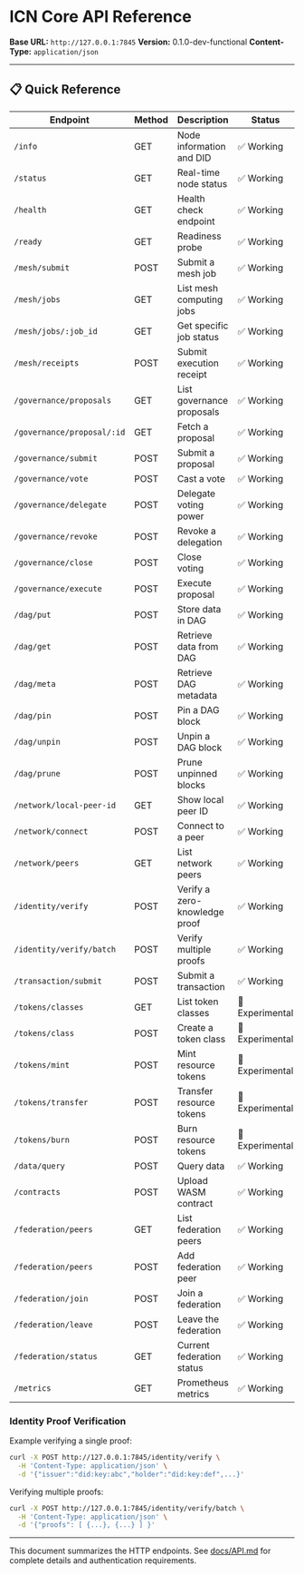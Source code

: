 # ICN Core API Reference

**Base URL:** `http://127.0.0.1:7845`
**Version:** 0.1.0-dev-functional
**Content-Type:** `application/json`

---

## 📋 **Quick Reference**

| Endpoint | Method | Description | Status |
|----------|-------|-------------|--------|
| `/info` | GET | Node information and DID | ✅ Working |
| `/status` | GET | Real-time node status | ✅ Working |
| `/health` | GET | Health check endpoint | ✅ Working |
| `/ready` | GET | Readiness probe | ✅ Working |
| `/mesh/submit` | POST | Submit a mesh job | ✅ Working |
| `/mesh/jobs` | GET | List mesh computing jobs | ✅ Working |
| `/mesh/jobs/:job_id` | GET | Get specific job status | ✅ Working |
| `/mesh/receipts` | POST | Submit execution receipt | ✅ Working |
| `/governance/proposals` | GET | List governance proposals | ✅ Working |
| `/governance/proposal/:id` | GET | Fetch a proposal | ✅ Working |
| `/governance/submit` | POST | Submit a proposal | ✅ Working |
| `/governance/vote` | POST | Cast a vote | ✅ Working |
| `/governance/delegate` | POST | Delegate voting power | ✅ Working |
| `/governance/revoke` | POST | Revoke a delegation | ✅ Working |
| `/governance/close` | POST | Close voting | ✅ Working |
| `/governance/execute` | POST | Execute proposal | ✅ Working |
| `/dag/put` | POST | Store data in DAG | ✅ Working |
| `/dag/get` | POST | Retrieve data from DAG | ✅ Working |
| `/dag/meta` | POST | Retrieve DAG metadata | ✅ Working |
| `/dag/pin` | POST | Pin a DAG block | ✅ Working |
| `/dag/unpin` | POST | Unpin a DAG block | ✅ Working |
| `/dag/prune` | POST | Prune unpinned blocks | ✅ Working |
| `/network/local-peer-id` | GET | Show local peer ID | ✅ Working |
| `/network/connect` | POST | Connect to a peer | ✅ Working |
| `/network/peers` | GET | List network peers | ✅ Working |
| `/identity/verify` | POST | Verify a zero-knowledge proof | ✅ Working |
| `/identity/verify/batch` | POST | Verify multiple proofs | ✅ Working |
| `/transaction/submit` | POST | Submit a transaction | ✅ Working |
| `/tokens/classes` | GET | List token classes | 🚧 Experimental |
| `/tokens/class` | POST | Create a token class | 🚧 Experimental |
| `/tokens/mint` | POST | Mint resource tokens | 🚧 Experimental |
| `/tokens/transfer` | POST | Transfer resource tokens | 🚧 Experimental |
| `/tokens/burn` | POST | Burn resource tokens | 🚧 Experimental |
| `/data/query` | POST | Query data | ✅ Working |
| `/contracts` | POST | Upload WASM contract | ✅ Working |
| `/federation/peers` | GET | List federation peers | ✅ Working |
| `/federation/peers` | POST | Add federation peer | ✅ Working |
| `/federation/join` | POST | Join a federation | ✅ Working |
| `/federation/leave` | POST | Leave the federation | ✅ Working |
| `/federation/status` | GET | Current federation status | ✅ Working |
| `/metrics` | GET | Prometheus metrics | ✅ Working |

### Identity Proof Verification

Example verifying a single proof:

```bash
curl -X POST http://127.0.0.1:7845/identity/verify \
  -H 'Content-Type: application/json' \
  -d '{"issuer":"did:key:abc","holder":"did:key:def",...}'
```

Verifying multiple proofs:

```bash
curl -X POST http://127.0.0.1:7845/identity/verify/batch \
  -H 'Content-Type: application/json' \
  -d '{"proofs": [ {...}, {...} ] }'
```

---
This document summarizes the HTTP endpoints. See [docs/API.md](docs/API.md) for complete details and authentication requirements.
